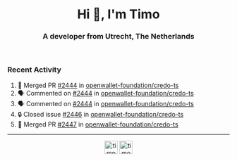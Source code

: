 <h1 align="center">Hi 👋, I'm Timo</h1>
<h3 align="center">A developer from Utrecht, The Netherlands</h3>
<br/>
<!-- https://github.com/rahuldkjain/github-profile-readme-generator --!>

<!--  <p align="left"><img src="https://github-readme-stats.vercel.app/api?username=timoglastra&show_icons=true&count_private=true&" alt="timoglastra" /></p> --!>

<!--
Github language stats
<p align="left"><img src="https://github-readme-stats.vercel.app/api/top-langs/?username=timoglastra&layout=compact" alt="timoglastra" /><p>
-->

<!-- Codestats language stats -->
<!-- <p align="left"><img src="https://codestats-readme.vercel.app/api/top-langs/?username=timoglastra&layout=compact&language_count=12" alt="timoglastra" /><p>    --!>
  
<h3>Recent Activity</h3>

<!--START_SECTION:activity-->
1. 🎉 Merged PR [#2444](https://github.com/openwallet-foundation/credo-ts/pull/2444) in [openwallet-foundation/credo-ts](https://github.com/openwallet-foundation/credo-ts)
2. 🗣 Commented on [#2444](https://github.com/openwallet-foundation/credo-ts/pull/2444#issuecomment-3391048061) in [openwallet-foundation/credo-ts](https://github.com/openwallet-foundation/credo-ts)
3. 🗣 Commented on [#2444](https://github.com/openwallet-foundation/credo-ts/pull/2444#issuecomment-3391008380) in [openwallet-foundation/credo-ts](https://github.com/openwallet-foundation/credo-ts)
4. 🔒 Closed issue [#2446](https://github.com/openwallet-foundation/credo-ts/issues/2446) in [openwallet-foundation/credo-ts](https://github.com/openwallet-foundation/credo-ts)
5. 🎉 Merged PR [#2447](https://github.com/openwallet-foundation/credo-ts/pull/2447) in [openwallet-foundation/credo-ts](https://github.com/openwallet-foundation/credo-ts)
<!--END_SECTION:activity-->

---

<p align="center">
<a href="https://twitter.com/timoglastra" target="blank"><img align="center" src="https://cdn.jsdelivr.net/npm/simple-icons@3.0.1/icons/twitter.svg" alt="timoglastra" height="30" width="30" /></a>
<a href="https://linkedin.com/in/timoglastra" target="blank"><img align="center" src="https://cdn.jsdelivr.net/npm/simple-icons@3.0.1/icons/linkedin.svg" alt="timoglastra" height="30" width="30" /></a>
</p>




